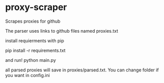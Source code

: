 # proxy-scraper
Scrapes proxies for github


The parser uses links to github files named proxies.txt


install requierments with pip


pip install -r requirements.txt

and run!
python main.py

all parsed proxies will save in proxies/parsed.txt. You can change folder if you want in config.ini
